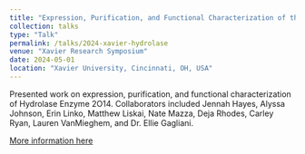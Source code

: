 ```yaml
---
title: "Expression, Purification, and Functional Characterization of the Hydrolase Enzyme 2O14"
collection: talks
type: "Talk"
permalink: /talks/2024-xavier-hydrolase
venue: "Xavier Research Symposium"
date: 2024-05-01
location: "Xavier University, Cincinnati, OH, USA"
---
```

Presented work on expression, purification, and functional characterization of Hydrolase Enzyme 2O14. Collaborators included Jennah Hayes, Alyssa Johnson, Erin Linko, Matthew Liskai, Nate Mazza, Deja Rhodes, Carley Ryan, Lauren VanMieghem, and Dr. Ellie Gagliani.

[More information here](http://exampleurl.com)
